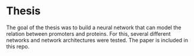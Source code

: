 # Thesis
The goal of the thesis was to build a neural network that can model the relation between promoters and proteins. For this, several different networks and network architectures were tested. The paper is included in this repo.
